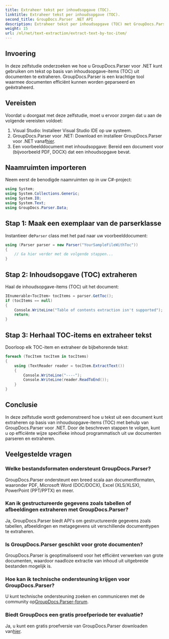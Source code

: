 ```yaml
---
title: Extraheer tekst per inhoudsopgave (TOC).
linktitle: Extraheer tekst per inhoudsopgave (TOC).
second_title: GroupDocs.Parser .NET API
description: Extraheer tekst per inhoudsopgave (TOC) met GroupDocs.Parser voor .NET. Leer efficiënte technieken voor het parseren van documenten voor gestructureerde gegevensextractie.
weight: 15
url: /nl/net/text-extraction/extract-text-by-toc-item/
---
```

## Invoering
In deze zelfstudie onderzoeken we hoe u GroupDocs.Parser voor .NET kunt gebruiken om tekst op basis van inhoudsopgave-items (TOC) uit documenten te extraheren. GroupDocs.Parser is een krachtige tool waarmee documenten efficiënt kunnen worden geparseerd en geëxtraheerd.
## Vereisten
Voordat u doorgaat met deze zelfstudie, moet u ervoor zorgen dat u aan de volgende vereisten voldoet:
1. Visual Studio: Installeer Visual Studio IDE op uw systeem.
2.  GroupDocs.Parser voor .NET: Download en installeer GroupDocs.Parser voor .NET vanaf[hier](https://releases.groupdocs.com/parser/net/).
3. Een voorbeelddocument met inhoudsopgave: Bereid een document voor (bijvoorbeeld PDF, DOCX) dat een inhoudsopgave bevat.

## Naamruimten importeren
Neem eerst de benodigde naamruimten op in uw C#-project:
```csharp
using System;
using System.Collections.Generic;
using System.IO;
using System.Text;
using GroupDocs.Parser.Data;
```
## Stap 1: Maak een exemplaar van de parserklasse
 Instantieer de`Parser` class met het pad naar uw voorbeelddocument:
```csharp
using (Parser parser = new Parser("YourSampleFileWithToc"))
{
    // Ga hier verder met de volgende stappen...
}
```
## Stap 2: Inhoudsopgave (TOC) extraheren
Haal de inhoudsopgave-items (TOC) uit het document:
```csharp
IEnumerable<TocItem> tocItems = parser.GetToc();
if (tocItems == null)
{
    Console.WriteLine("Table of contents extraction isn't supported");
    return;
}
```
## Stap 3: Herhaal TOC-items en extraheer tekst
Doorloop elk TOC-item en extraheer de bijbehorende tekst:
```csharp
foreach (TocItem tocItem in tocItems)
{
    using (TextReader reader = tocItem.ExtractText())
    {
        Console.WriteLine("----");
        Console.WriteLine(reader.ReadToEnd());
    }
}
```

## Conclusie
In deze zelfstudie wordt gedemonstreerd hoe u tekst uit een document kunt extraheren op basis van inhoudsopgave-items (TOC) met behulp van GroupDocs.Parser voor .NET. Door de beschreven stappen te volgen, kunt u op efficiënte wijze specifieke inhoud programmatisch uit uw documenten parseren en extraheren.

## Veelgestelde vragen
### Welke bestandsformaten ondersteunt GroupDocs.Parser?
GroupDocs.Parser ondersteunt een breed scala aan documentformaten, waaronder PDF, Microsoft Word (DOC/DOCX), Excel (XLS/XLSX), PowerPoint (PPT/PPTX) en meer.
### Kan ik gestructureerde gegevens zoals tabellen of afbeeldingen extraheren met GroupDocs.Parser?
Ja, GroupDocs.Parser biedt API's om gestructureerde gegevens zoals tabellen, afbeeldingen en metagegevens uit verschillende documenttypen te extraheren.
### Is GroupDocs.Parser geschikt voor grote documenten?
GroupDocs.Parser is geoptimaliseerd voor het efficiënt verwerken van grote documenten, waardoor naadloze extractie van inhoud uit uitgebreide bestanden mogelijk is.
### Hoe kan ik technische ondersteuning krijgen voor GroupDocs.Parser?
 U kunt technische ondersteuning zoeken en communiceren met de community op[GroupDocs.Parser-forum](https://forum.groupdocs.com/c/parser/17).
### Biedt GroupDocs een gratis proefperiode ter evaluatie?
Ja, u kunt een gratis proefversie van GroupDocs.Parser downloaden van[hier](https://releases.groupdocs.com/).